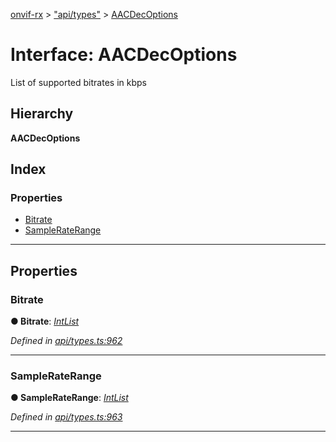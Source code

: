 [onvif-rx](../README.md) > ["api/types"](../modules/_api_types_.md) > [AACDecOptions](../interfaces/_api_types_.aacdecoptions.md)

# Interface: AACDecOptions

List of supported bitrates in kbps

## Hierarchy

**AACDecOptions**

## Index

### Properties

* [Bitrate](_api_types_.aacdecoptions.md#bitrate)
* [SampleRateRange](_api_types_.aacdecoptions.md#sampleraterange)

---

## Properties

<a id="bitrate"></a>

###  Bitrate

**● Bitrate**: *[IntList](_api_types_.intlist.md)*

*Defined in [api/types.ts:962](https://github.com/patrickmichalina/onvif-rx/blob/1596479/src/api/types.ts#L962)*

___
<a id="sampleraterange"></a>

###  SampleRateRange

**● SampleRateRange**: *[IntList](_api_types_.intlist.md)*

*Defined in [api/types.ts:963](https://github.com/patrickmichalina/onvif-rx/blob/1596479/src/api/types.ts#L963)*

___

